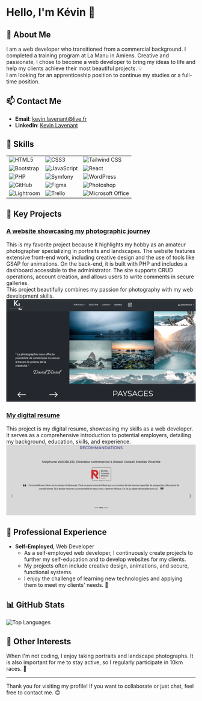 # Hello, I'm Kévin 👋

## 🌟 About Me

I am a web developer who transitioned from a commercial background. I completed a training program at La Manu in Amiens.
Creative and passionate, I chose to become a web developer to bring my ideas to life and help my clients achieve their most beautiful projects. 💡<br>
I am looking for an apprenticeship position to continue my studies or a full-time position.

## 📫 Contact Me

- **Email**: [kevin.lavenant@live.fr](mailto:kevin.lavenant@live.fr)
- **LinkedIn**: [Kevin Lavenant](https://www.linkedin.com/in/kevin-lavenant/)

## 🚀 Skills

|                                                                                                              |                                                                                                           |                                                                                                                               |
| ------------------------------------------------------------------------------------------------------------ | --------------------------------------------------------------------------------------------------------- | ----------------------------------------------------------------------------------------------------------------------------- |
| ![HTML5](https://img.shields.io/badge/-HTML5-E34F26?style=flat&logo=html5&logoColor=white)                   | ![CSS3](https://img.shields.io/badge/-CSS3-1572B6?style=flat&logo=css3&logoColor=white)                   | ![Tailwind CSS](https://img.shields.io/badge/-Tailwind%20CSS-38B2AC?style=flat&logo=tailwind-css&logoColor=white)             |
| ![Bootstrap](https://img.shields.io/badge/-Bootstrap-563D7C?style=flat&logo=bootstrap&logoColor=white)       | ![JavaScript](https://img.shields.io/badge/-JavaScript-F7DF1E?style=flat&logo=javascript&logoColor=black) | ![React](https://img.shields.io/badge/-React-61DAFB?style=flat&logo=react&logoColor=black)                                    |
| ![PHP](https://img.shields.io/badge/-PHP-777BB4?style=flat&logo=php&logoColor=white)                         | ![Symfony](https://img.shields.io/badge/-Symfony-000000?style=flat&logo=symfony&logoColor=white)          | ![WordPress](https://img.shields.io/badge/-WordPress-21759B?style=flat&logo=wordpress&logoColor=white)                        |
| ![GitHub](https://img.shields.io/badge/-GitHub-181717?style=flat&logo=github&logoColor=white)                | ![Figma](https://img.shields.io/badge/-Figma-F24E1E?style=flat&logo=figma&logoColor=white)                | ![Photoshop](https://img.shields.io/badge/-Photoshop-31A8FF?style=flat&logo=adobe-photoshop&logoColor=white)                  |
| ![Lightroom](https://img.shields.io/badge/-Lightroom-31A8FF?style=flat&logo=adobe-lightroom&logoColor=white) | ![Trello](https://img.shields.io/badge/-Trello-0079BF?style=flat&logo=trello&logoColor=white)             | ![Microsoft Office](https://img.shields.io/badge/-Microsoft%20Office-D83B01?style=flat&logo=microsoft-office&logoColor=white) |

## 🌟 Key Projects

### [A website showcasing my photographic journey](https://github.com/Kelaven/SPproject)

This is my favorite project because it highlights my hobby as an amateur photographer specializing in portraits and landscapes. The website features extensive front-end work, including creative design and the use of tools like GSAP for animations. On the back-end, it is built with PHP and includes a dashboard accessible to the administrator. The site supports CRUD operations, account creation, and allows users to write comments in secure galleries. <br> This project beautifully combines my passion for photography with my web development skills.
![Landscape Page](images/spproject.png)

### [My digital resume](https://github.com/Kelaven/CV-numerique-Kevin-LAVENANT)

This project is my digital resume, showcasing my skills as a web developer. It serves as a comprehensive introduction to potential employers, detailing my background, education, skills, and experience.
![My experiences](images/cv.png)

## 💼 Professional Experience

- **Self-Employed**, Web Developer
  - As a self-employed web developer, I continuously create projects to further my self-education and to develop websites for my clients.
  - My projects often include creative design, animations, and secure, functional systems.
  - I enjoy the challenge of learning new technologies and applying them to meet my clients' needs. 🚀

## 📊 GitHub Stats

![Top Languages](https://github-readme-stats.vercel.app/api/top-langs/?username=Kelaven&layout=compact&theme=radical)

## 🎨 Other Interests

When I'm not coding, I enjoy taking portraits and landscape photographs. It is also important for me to stay active, so I regularly participate in 10km races. 🏃

---

Thank you for visiting my profile! If you want to collaborate or just chat, feel free to contact me. 😊
